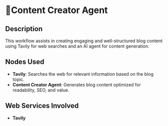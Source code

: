 # 🤖Content Creator Agent

## Description
This workflow assists in creating engaging and well-structured blog content using Tavily for web searches and an AI agent for content generation.

## Nodes Used
- **Tavily**: Searches the web for relevant information based on the blog topic.
- **Content Creator Agent**: Generates blog content optimized for readability, SEO, and value.

## Web Services Involved
- **Tavily**
